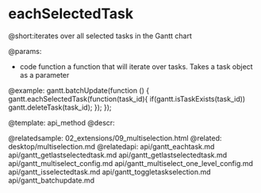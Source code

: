 eachSelectedTask
=============

@short:iterates over all selected tasks in the Gantt chart
	

@params:
- code 	function	a function that will iterate over tasks. Takes a task object as a parameter



@example:
gantt.batchUpdate(function () {
	gantt.eachSelectedTask(function(task_id){
    	if(gantt.isTaskExists(task_id))
        	gantt.deleteTask(task_id);
    });
});
            
@template:	api_method
@descr:

@relatedsample:	
	02_extensions/09_multiselection.html
@related:
	desktop/multiselection.md
@relatedapi:
	api/gantt_eachtask.md
    api/gantt_getlastselectedtask.md
    api/gantt_getlastselectedtask.md
    api/gantt_multiselect_config.md
    api/gantt_multiselect_one_level_config.md
    api/gantt_isselectedtask.md
    api/gantt_toggletaskselection.md
    api/gantt_batchupdate.md
